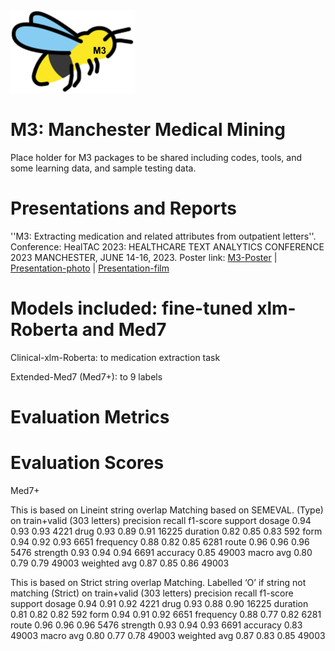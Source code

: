 <img src="https://github.com/HECTA-UoM/M3/blob/main/M3_logo.png" width=200>

# M3: Manchester Medical Mining

Place holder for M3 packages to be shared including codes, tools, and some learning data, and sample testing data.

# Presentations and Reports

''M3: Extracting medication and related attributes from outpatient letters''. Conference: HealTAC 2023: HEALTHCARE TEXT ANALYTICS CONFERENCE 2023 MANCHESTER, JUNE 14-16, 2023.
Poster link: 
[M3-Poster](https://www.researchgate.net/publication/371696214_M3_Extracting_medication_and_related_attributes_from_outpatient_letters)
| [Presentation-photo](https://drive.google.com/file/d/1BE74mrRNCeT77IVMRveJHcv3QpZSfMVM/view?usp=sharing) | [Presentation-film](https://drive.google.com/file/d/1eWsemaMpbARxbmEAh7rpPltN9oNeTTzt/view?usp=sharing)
 
# Models included: fine-tuned xlm-Roberta and Med7
Clinical-xlm-Roberta: to medication extraction task

Extended-Med7 (Med7+): to 9 labels

# Evaluation Metrics

# Evaluation Scores

Med7+

This is based on Lineint string overlap Matching based on SEMEVAL. (Type) on train+valid (303 letters)
                precision    recall  f1-score   support
      dosage       0.94      0.93      0.93      4221
        drug       0.93      0.89      0.91     16225
    duration       0.82      0.85      0.83       592
        form       0.94      0.92      0.93      6651
   frequency       0.88      0.82      0.85      6281
       route       0.96      0.96      0.96      5476
    strength       0.93      0.94      0.94      6691
    accuracy                           0.85     49003
   macro avg       0.80      0.79      0.79     49003
weighted avg       0.87      0.85      0.86     49003

This is based on Strict string overlap Matching. Labelled ‘O’ if string not matching (Strict) on train+valid (303 letters)
             precision    recall  f1-score   support
      dosage       0.94      0.91      0.92      4221
        drug       0.93      0.88      0.90     16225
    duration       0.81      0.82      0.82       592
        form       0.94      0.91      0.92      6651
   frequency       0.88      0.77      0.82      6281
       route       0.96      0.96      0.96      5476
    strength       0.93      0.94      0.93      6691
    accuracy                           0.83     49003
   macro avg       0.80      0.77      0.78     49003
weighted avg       0.87      0.83      0.85     49003

